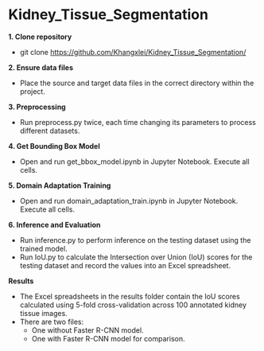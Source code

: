 # Kidney_Tissue_Segmentation

**1. Clone repository**
  - git clone https://github.com/Khangxlei/Kidney_Tissue_Segmentation/

**2. Ensure data files**
  - Place the source and target data files in the correct directory within the project.

**3. Preprocessing**
  - Run preprocess.py twice, each time changing its parameters to process different datasets.

**4. Get Bounding Box Model**
  - Open and run get_bbox_model.ipynb in Jupyter Notebook. Execute all cells.

**5. Domain Adaptation Training**
  - Open and run domain_adaptation_train.ipynb in Jupyter Notebook. Execute all cells.

**6. Inference and Evaluation**
  - Run inference.py to perform inference on the testing dataset using the trained model.
  - Run IoU.py to calculate the Intersection over Union (IoU) scores for the testing dataset and record the values into an Excel spreadsheet.
    
**Results**
  - The Excel spreadsheets in the results folder contain the IoU scores calculated using 5-fold cross-validation across 100 annotated kidney tissue images.
  - There are two files:
      - One without Faster R-CNN model.
      - One with Faster R-CNN model for comparison.

